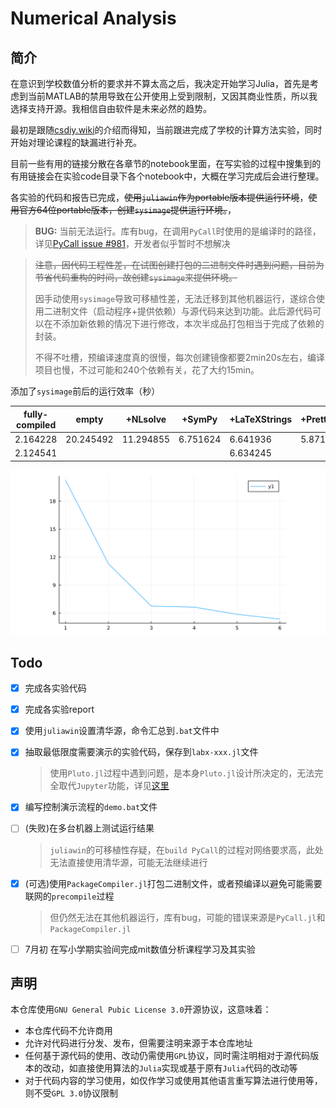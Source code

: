 # Numerical Analysis

## 简介

在意识到学校数值分析的要求并不算太高之后，我决定开始学习Julia，首先是考虑到当前MATLAB的禁用导致在公开使用上受到限制，又因其商业性质，所以我选择支持开源。我相信自由软件是未来必然的趋势。

最初是跟随[csdiy.wiki](https://csdiy.wiki/%E6%95%B0%E5%AD%A6%E8%BF%9B%E9%98%B6/numerical/)的介绍而得知，当前跟进完成了学校的计算方法实验，同时开始对理论课程的缺漏进行补充。

目前一些有用的链接分散在各章节的notebook里面，在写实验的过程中搜集到的有用链接会在实验code目录下各个notebook中，大概在学习完成后会进行整理。

各实验的代码和报告已完成，~~使用`juliawin`作为portable版本提供运行环境~~，~~使用官方64位portable版本，创建`sysimage`提供运行环境。~~，

> **BUG:** 当前无法运行。库有bug，在调用`PyCall`时使用的是编译时的路径，详见[PyCall issue #981](https://github.com/JuliaPy/PyCall.jl/issues/981)，开发者似乎暂时不想解决

> ~~注意，因代码工程性差，在试图创建打包的二进制文件时遇到问题，目前为节省代码重构的时间，故创建`sysimage`来提供环境。~~
>
> 因手动使用`sysimage`导致可移植性差，无法迁移到其他机器运行，遂综合使用二进制文件（启动程序+提供依赖）与源代码来达到功能。此后源代码可以在不添加新依赖的情况下进行修改，本次半成品打包相当于完成了依赖的封装。
>
> 不得不吐槽，预编译速度真的很慢，每次创建镜像都要2min20s左右，编译项目也慢，不过可能和240个依赖有关，花了大约15min。

添加了`sysimage`前后的运行效率（秒）

| fully-compiled | empty     | +NLsolve  | +SymPy   | +LaTeXStrings | +PrettyTables | +Roots   |
| -------------- | --------- | --------- | -------- | ------------- | ------------- | -------- |
| 2.164228       | 20.245492 | 11.294855 | 6.751624 | 6.641936      | 5.871683      | 5.359560 |
| 2.124541       |           |           |          | 6.634245      |               |          |

![image-20220412153409653](assets/image-20220412153409653.png)

## Todo

- [x] 完成各实验代码

- [x] 完成各实验report

- [x] 使用`juliawin`设置清华源，命令汇总到`.bat`文件中

- [x] 抽取最低限度需要演示的实验代码，保存到`labx-xxx.jl`文件

  > 使用`Pluto.jl`过程中遇到问题，是本身`Pluto.jl`设计所决定的，无法完全取代`Jupyter`功能，详见[这里](https://github.com/fonsp/Pluto.jl/wiki/%E2%9A%A1-Writing-and-running-code)

- [x] 编写控制演示流程的`demo.bat`文件

- [ ] (失败)在多台机器上测试运行结果
  
  > `juliawin`的可移植性存疑，在`build PyCall`的过程对网络要求高，此处无法直接使用清华源，可能无法继续进行

- [x] (可选)使用`PackageCompiler.jl`打包二进制文件，或者预编译以避免可能需要联网的`precompile`过程

  > 但仍然无法在其他机器运行，库有bug，可能的错误来源是`PyCall.jl`和`PackageCompiler.jl`

- [ ] 7月初 在写小学期实验间完成mit数值分析课程学习及其实验

## 声明

本仓库使用`GNU General Pubic License 3.0`开源协议，这意味着：

- 本仓库代码不允许商用
- 允许对代码进行分发、发布，但需要注明来源于本仓库地址
- 任何基于源代码的使用、改动仍需使用`GPL`协议，同时需注明相对于源代码版本的改动，如直接使用算法的`Julia`实现或基于原有`Julia`代码的改动等
- 对于代码内容的学习使用，如仅作学习或使用其他语言重写算法进行使用等，则不受`GPL 3.0`协议限制
